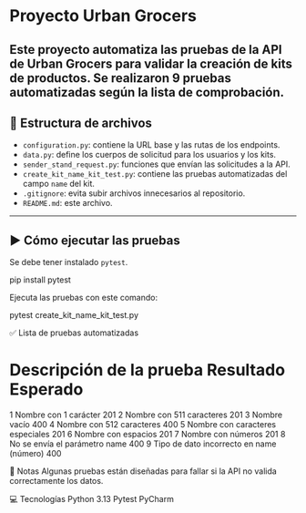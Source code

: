 # Proyecto Urban Grocers 

Este proyecto automatiza las pruebas de la API de Urban Grocers para validar la creación de **kits de productos**. 
Se realizaron 9 pruebas automatizadas según la lista de comprobación.
---
## 📁 Estructura de archivos

- `configuration.py`: contiene la URL base y las rutas de los endpoints.
- `data.py`: define los cuerpos de solicitud para los usuarios y los kits.
- `sender_stand_request.py`: funciones que envían las solicitudes a la API.
- `create_kit_name_kit_test.py`: contiene las pruebas automatizadas del campo `name` del kit.
- `.gitignore`: evita subir archivos innecesarios al repositorio.
- `README.md`: este archivo.

---

## ▶️ Cómo ejecutar las pruebas

Se debe tener instalado `pytest`.

   pip install pytest

Ejecuta las pruebas con este comando:

pytest create_kit_name_kit_test.py

✅ Lista de pruebas automatizadas
#	Descripción de la prueba	Resultado Esperado
1	Nombre con 1 carácter	201
2	Nombre con 511 caracteres	201
3	Nombre vacío	400
4	Nombre con 512 caracteres	400
5	Nombre con caracteres especiales	201
6	Nombre con espacios	201
7	Nombre con números	201
8	No se envía el parámetro name	400
9	Tipo de dato incorrecto en name (número)	400

📌 Notas
Algunas pruebas están diseñadas para fallar si la API no valida correctamente los datos.

💻 Tecnologías
Python 3.13
Pytest
PyCharm
